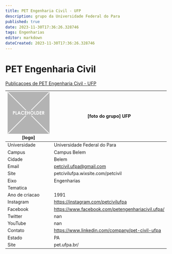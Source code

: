 ```yaml
---
title: PET Engenharia Civil - UFP
description: grupo da Universidade Federal do Para
published: true
date: 2023-11-30T17:36:26.328746
tags: Engenharias
editor: markdown
dateCreated: 2023-11-30T17:36:26.328746
---
```


# PET Engenharia Civil

[Publicacoes de PET Engenharia Civil - UFP](/atividade/162PETEngenhariaCivilUFP/feed.md)

| ![placeholder.png](/placeholder.png) [logo] | [foto do grupo] UFP         |
| ------------------------------------------- | ------------------------------------------------- |
| Universidade                                | Universidade Federal do Para      |
| Campus                                      | Campus Belem            |
| Cidade                                      | Belem             |
| Email                                       | petcivil.ufpa@gmail.com             |
| Site                                        | petcivilufpa.wixsite.com/petcivil              |
| Eixo                                        | Engenharias              |
| Tematica                                    |           |
| Ano de criacao                              | 1991        |
| Instagram                                   | https://instagram.com/petcivilufpa         |
| Facebook                                    | https://www.facebook.com/petengenhariacivil.ufpa/          |
| Twitter                                     | nan           |
| YouTube                                     | nan           |
| Contato                                     | https://www.linkedin.com/company/pet-civil-ufpa         |
| Estado                                      |  PA            |
| Site                                        | pet.ufpa.br/ |
